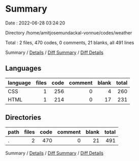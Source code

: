 # Summary

Date : 2022-06-28 03:24:20

Directory /home/amitjosemundackal-vonnue/codes/weather

Total : 2 files,  470 codes, 0 comments, 21 blanks, all 491 lines

Summary / [Details](details.md) / [Diff Summary](diff.md) / [Diff Details](diff-details.md)

## Languages
| language | files | code | comment | blank | total |
| :--- | ---: | ---: | ---: | ---: | ---: |
| CSS | 1 | 256 | 0 | 4 | 260 |
| HTML | 1 | 214 | 0 | 17 | 231 |

## Directories
| path | files | code | comment | blank | total |
| :--- | ---: | ---: | ---: | ---: | ---: |
| . | 2 | 470 | 0 | 21 | 491 |

Summary / [Details](details.md) / [Diff Summary](diff.md) / [Diff Details](diff-details.md)